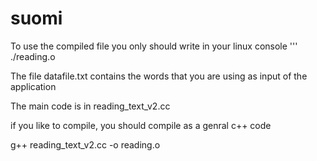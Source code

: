 # suomi
To use the compiled file you only should write in your linux console
''' ./reading.o

The file datafile.txt contains the words that you are using as input of the application

The main code is in reading_text_v2.cc

if you like to compile, you should compile as a genral c++ code

 g++ reading_text_v2.cc -o reading.o
